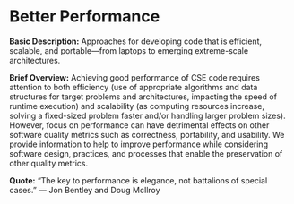 # Better Performance

**Basic Description:**  Approaches for developing code that is efficient, scalable, and portable—from laptops to emerging extreme-scale architectures.
                    
**Brief Overview:** Achieving good performance of CSE code requires attention to both efficiency (use of appropriate algorithms and data structures for target problems and architectures, impacting the speed of runtime execution) and scalability (as computing resources increase, solving a fixed-sized problem faster and/or handling larger problem sizes).  However, focus on performance can have detrimental effects on other software quality metrics such as correctness, portability, and usability.  We provide information to help to improve performance while considering software design, practices, and processes that enable the preservation of other quality metrics. 

**Quote:** “The key to performance is elegance, not battalions of special cases.” — Jon Bentley and Doug McIlroy
